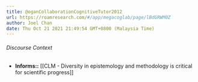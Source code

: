```yaml
---
title: @oganCollaborationCognitiveTutor2012
url: https://roamresearch.com/#/app/megacoglab/page/lBdGRWM0Z
author: Joel Chan
date: Thu Oct 21 2021 21:49:54 GMT+0800 (Malaysia Time)
---
```




###### Discourse Context

- **Informs::** [[CLM - Diversity in epistemology and methodology is critical for scientific progress]]
